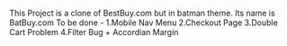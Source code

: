 This Project is a clone of BestBuy.com but in batman theme. Its name is BatBuy.com
To be done - 1.Mobile Nav Menu 2.Checkout Page 3.Double Cart Problem 4.Filter Bug + Accordian Margin
